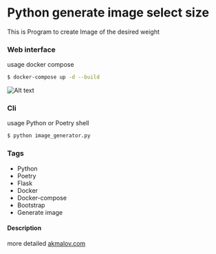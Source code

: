 # Python generate image select size

This is Program to create Image of the desired weight

### Web interface

usage docker compose
```sh
$ docker-compose up -d --build
```
![Alt text](https://akmalov.com/wp-content/uploads/2022/07/2022-07-13_04-49-16.png "Service screenshot")

### Cli

usage Python or Poetry shell
```sh
$ python image_generator.py
```

### Tags
- Python
- Poetry
- Flask
- Docker
- Docker-compose
- Bootstrap
- Generate image

#### Description
more detailed [akmalov.com](https://akmalov.com/blog/image-generator-python-flask-docker/)

